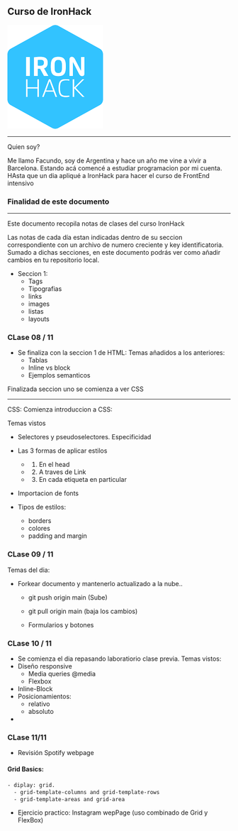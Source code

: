 ## Curso de IronHack

![IronHack Logo](./imgs/logo%20Iron.png)

<hr>
Quien soy?

Me llamo Facundo, soy de Argentina y hace un año me vine a vivir a Barcelona.
Estando acá comencé a estudiar programacion por mi cuenta. HAsta que un dia apliqué a IronHack para hacer el curso de FrontEnd intensivo

### Finalidad de este documento

<hr>
Este documento recopila notas de clases del curso IronHack

Las notas de cada día estan indicadas dentro de su seccion correspondiente con un archivo de numero creciente y key identificatoria.
Sumado a dichas secciones, en este documento podrás ver como añadir cambios en tu repositorio local.

- Seccion 1:
  - Tags
  - Tipografias
  - links
  - images
  - listas
  - layouts

### CLase 08 / 11

- Se finaliza con la seccion 1 de HTML:
  Temas añadidos a los anteriores:
  - Tablas
  - Inline vs block
  - Ejemplos semanticos

Finalizada seccion uno se comienza a ver CSS

<hr>

CSS: Comienza introduccion a CSS:

Temas vistos

- Selectores y pseudoselectores. Especificidad
- Las 3 formas de aplicar estilos

  - 1. En el head
  - 2. A traves de Link
  - 3. En cada etiqueta en particular

- Importacion de fonts
- Tipos de estilos:
  - borders
  - colores
  - padding and margin

### CLase 09 / 11

Temas del dia:

- Forkear documento y mantenerlo actualizado a la nube..

  - git push origin main (Sube)
  - git pull origin main (baja los cambios)

  - Formularios y botones

### CLase 10 / 11

- Se comienza el dia repasando laboratiorio clase previa.
  Temas vistos:
- Diseño responsive
  - Media queries @media
  - Flexbox
- Inline-Block
- Posicionamientos:
  - relativo
  - absoluto
-

### CLase 11/11

- Revisión Spotify webpage

#### Grid Basics:

    - diplay: grid.
      - grid-template-columns and grid-template-rows
      - grid-template-areas and grid-area

- Ejercicio practico: Instagram wepPage (uso combinado de Grid y FlexBox)

